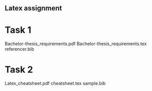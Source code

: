 ## Latex assignment

# Task 1

Bachelor-thesis_requirements.pdf
Bachelor-thesis_requirements.tex
referencer.bib

# Task 2
Latex_cheatsheet.pdf
cheatsheet.tex
sample.bib

